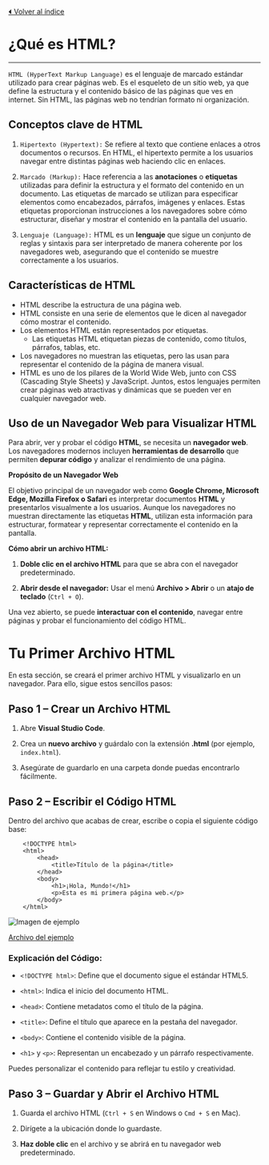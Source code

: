 [⏴ Volver al índice](../../README.md#índice-del-curso-html)

# ¿Qué es HTML?

---

`HTML (HyperText Markup Language)` es el lenguaje de marcado estándar utilizado para crear páginas web. Es el esqueleto de un sitio web, ya que define la estructura y el contenido básico de las páginas que ves en internet. Sin HTML, las páginas web no tendrían formato ni organización.

## Conceptos clave de HTML

1.  `Hipertexto (Hypertext):` Se refiere al texto que contiene enlaces a otros documentos o recursos. En HTML, el hipertexto permite a los usuarios navegar entre distintas páginas web haciendo clic en enlaces.

2.  `Marcado (Markup):` Hace referencia a las **anotaciones** o **etiquetas** utilizadas para definir la estructura y el formato del contenido en un documento. Las etiquetas de marcado se utilizan para especificar elementos como encabezados, párrafos, imágenes y enlaces. Estas etiquetas proporcionan instrucciones a los navegadores sobre cómo estructurar, diseñar y mostrar el contenido en la pantalla del usuario.

3.  `Lenguaje (Language):` HTML es un **lenguaje** que sigue un conjunto de reglas y sintaxis para ser interpretado de manera coherente por los navegadores web, asegurando que el contenido se muestre correctamente a los usuarios.

## Características de HTML

- HTML describe la estructura de una página web.
- HTML consiste en una serie de elementos que le dicen al navegador cómo mostrar el contenido.
- Los elementos HTML están representados por etiquetas.
  - Las etiquetas HTML etiquetan piezas de contenido, como títulos, párrafos, tablas, etc.
- Los navegadores no muestran las etiquetas, pero las usan para representar el contenido de la página de manera visual.
- HTML es uno de los pilares de la World Wide Web, junto con CSS (Cascading Style Sheets) y JavaScript. Juntos, estos lenguajes permiten crear páginas web atractivas y dinámicas que se pueden ver en cualquier navegador web.

## Uso de un Navegador Web para Visualizar HTML

Para abrir, ver y probar el código **HTML**, se necesita un **navegador web**. Los navegadores modernos incluyen **herramientas de desarrollo** que permiten **depurar código** y analizar el rendimiento de una página.

**Propósito de un Navegador Web**

El objetivo principal de un navegador web como **Google Chrome, Microsoft Edge, Mozilla Firefox o Safari** es interpretar documentos **HTML** y presentarlos visualmente a los usuarios. Aunque los navegadores no muestran directamente las etiquetas **HTML**, utilizan esta información para estructurar, formatear y representar correctamente el contenido en la pantalla.

**Cómo abrir un archivo HTML:**

1. **Doble clic en el archivo HTML** para que se abra con el navegador predeterminado.

2. **Abrir desde el navegador:** Usar el menú **Archivo > Abrir** o un **atajo de teclado** (`Ctrl + O`).

Una vez abierto, se puede **interactuar con el contenido**, navegar entre páginas y probar el funcionamiento del código HTML.

# Tu Primer Archivo HTML

En esta sección, se creará el primer archivo HTML y visualizarlo en un navegador. Para ello, sigue estos sencillos pasos:

## Paso 1 – Crear un Archivo HTML

1. Abre **Visual Studio Code**.
2. Crea un **nuevo archivo** y guárdalo con la extensión **.html** (por ejemplo, `index.html`).

3. Asegúrate de guardarlo en una carpeta donde puedas encontrarlo fácilmente.

## Paso 2 – Escribir el Código HTML

Dentro del archivo que acabas de crear, escribe o copia el siguiente código base:

        <!DOCTYPE html>
        <html>
            <head>
                <title>Título de la página</title>
            </head>
            <body>
                <h1>¡Hola, Mundo!</h1>
                <p>Esta es mi primera página web.</p>
            </body>
        </html>

![Imagen de ejemplo](../../imagenes/1.1_ejemplo.png.png)

[Archivo del ejemplo](../../ejemplos/1.1-ejemplo.html)

### Explicación del Código:

- `<!DOCTYPE html>`: Define que el documento sigue el estándar HTML5.

- `<html>`: Indica el inicio del documento HTML.

- `<head>`: Contiene metadatos como el título de la página.

- `<title>`: Define el título que aparece en la pestaña del navegador.

- `<body>`: Contiene el contenido visible de la página.

- `<h1>` y `<p>`: Representan un encabezado y un párrafo respectivamente.

Puedes personalizar el contenido para reflejar tu estilo y creatividad.

## Paso 3 – Guardar y Abrir el Archivo HTML

1. Guarda el archivo HTML (`Ctrl + S` en Windows o `Cmd + S` en Mac).

2. Dirígete a la ubicación donde lo guardaste.

3. **Haz doble clic** en el archivo y se abrirá en tu navegador web predeterminado.
